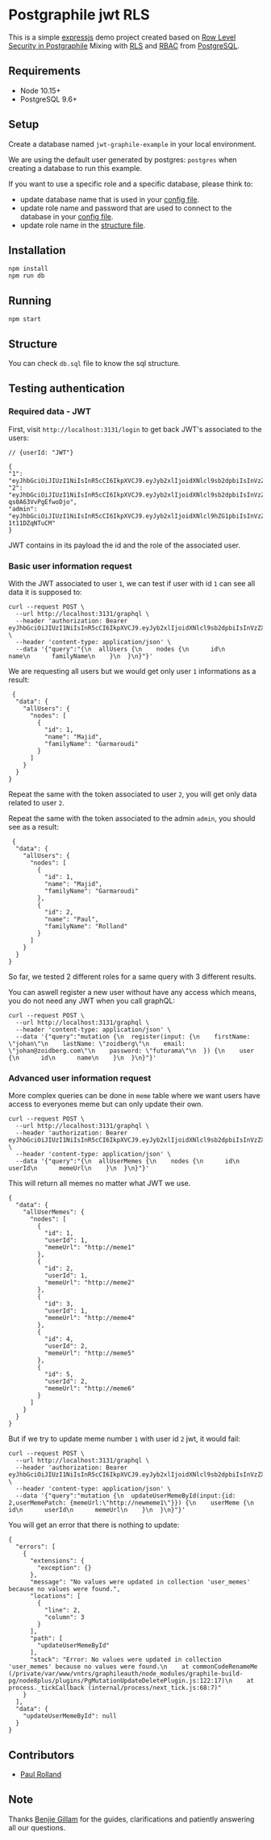 # Postgraphile jwt RLS

This is a simple [expressjs](https://expressjs.com/) demo project created based on [Row Level Security in Postgraphile](https://www.graphile.org/postgraphile/postgresql-schema-design/#row-level-security)
Mixing with [RLS](https://www.postgresql.org/docs/9.6/user-manag.html) and [RBAC](https://www.postgresql.org/docs/9.6/ddl-rowsecurity.html) from [PostgreSQL](https://www.postgresql.org/).

## Requirements

- Node 10.15+
- PostgreSQL 9.6+

## Setup

Create a database named `jwt-graphile-example` in your local environment.

We are using the default user generated by postgres: `postgres` when creating a database to run this example.

If you want to use a specific role and a specific database, please think to:
- update database name that is used in your [config file](/config/default.yml#L5).
- update role name and password that are used to connect to the database in your [config file](/config/default.yml#L7-L8).
- update role name in the [structure file](/db.sql#L80-L94).

## Installation

```
npm install
npm run db
```

## Running

```
npm start
```

## Structure

You can check `db.sql` file to know the sql structure.

## Testing authentication

### Required data - JWT
First, visit `http://localhost:3131/login` to get back JWT's associated to the users:

```
// {userId: "JWT"}

{
"1": "eyJhbGciOiJIUzI1NiIsInR5cCI6IkpXVCJ9.eyJyb2xlIjoidXNlcl9sb2dpbiIsInVzZXJfaWQiOjEsImlhdCI6MTU1MDUwMDgwMH0.wqSPESwLzs671yVKyBD0WK_Ppm8oXJOi06UeA7sn7Oc",
"2": "eyJhbGciOiJIUzI1NiIsInR5cCI6IkpXVCJ9.eyJyb2xlIjoidXNlcl9sb2dpbiIsInVzZXJfaWQiOjIsImlhdCI6MTU1MDUwMDgwMH0.gGP7YH84vdsLYiwiF7QK3FV63-qs0A63VvPgEfwoDjo",
"admin": "eyJhbGciOiJIUzI1NiIsInR5cCI6IkpXVCJ9.eyJyb2xlIjoidXNlcl9hZG1pbiIsInVzZXJfaWQiOjAsImlhdCI6MTU1MDUwMDgwMH0.0G1aHgGJcTwCoWCDHBY6pFhZUlb_ML-1t11DZqNTuCM"
}
```

JWT contains in its payload the id and the role of the associated user.


### Basic user information request
With the JWT associated to user `1`, we can test if user with id `1` can see all data it is supposed to:

```
curl --request POST \
  --url http://localhost:3131/graphql \
  --header 'authorization: Bearer eyJhbGciOiJIUzI1NiIsInR5cCI6IkpXVCJ9.eyJyb2xlIjoidXNlcl9sb2dpbiIsInVzZXJfaWQiOjEsImlhdCI6MTU1MDUwMDgwMH0.wqSPESwLzs671yVKyBD0WK_Ppm8oXJOi06UeA7sn7Oc' \
  --header 'content-type: application/json' \
  --data '{"query":"{\n  allUsers {\n    nodes {\n      id\n      name\n      familyName\n    }\n  }\n}"}'
```

We are requesting all users but we would get only user `1` informations as a result:

```
 {
  "data": {
    "allUsers": {
      "nodes": [
        {
          "id": 1,
          "name": "Majid",
          "familyName": "Garmaroudi"
        }
      ]
    }
  }
}
```

Repeat the same with the token associated to user `2`, you will get only data related to user `2`.

Repeat the same with the token associated to the admin `admin`, you should see as a result:

```
 {
  "data": {
    "allUsers": {
      "nodes": [
        {
          "id": 1,
          "name": "Majid",
          "familyName": "Garmaroudi"
        },
        {
          "id": 2,
          "name": "Paul",
          "familyName": "Rolland"
        }
      ]
    }
  }
}
```

So far, we tested 2 different roles for a same query with 3 different results.


You can aswell register a new user without have any access which means, you do not need any JWT when you call graphQL:

```
curl --request POST \
  --url http://localhost:3131/graphql \
  --header 'content-type: application/json' \
  --data '{"query":"mutation {\n  register(input: {\n    firstName: \"johan\"\n    lastName: \"zoidberg\"\n    email: \"johan@zoidberg.com\"\n    password: \"futurama\"\n  }) {\n    user {\n      id\n      name\n    }\n  }\n}"}'
```

### Advanced user information request

More complex queries can be done in `meme` table where we want users have access to everyones meme but can only update their own.

```
curl --request POST \
  --url http://localhost:3131/graphql \
  --header 'authorization: Bearer eyJhbGciOiJIUzI1NiIsInR5cCI6IkpXVCJ9.eyJyb2xlIjoidXNlcl9sb2dpbiIsInVzZXJfaWQiOjEsImlhdCI6MTU1MDUwNDA3NH0._aM0Z_9F0LXG10yHLThsKtMD0QRPD_VOOH2bbkJep3g' \
  --header 'content-type: application/json' \
  --data '{"query":"{\n  allUserMemes {\n    nodes {\n      id\n      userId\n      memeUrl\n    }\n  }\n}"}'
```

This will return all memes no matter what JWT we use.

```
{
  "data": {
    "allUserMemes": {
      "nodes": [
        {
          "id": 1,
          "userId": 1,
          "memeUrl": "http://meme1"
        },
        {
          "id": 2,
          "userId": 1,
          "memeUrl": "http://meme2"
        },
        {
          "id": 3,
          "userId": 1,
          "memeUrl": "http://meme4"
        },
        {
          "id": 4,
          "userId": 2,
          "memeUrl": "http://meme5"
        },
        {
          "id": 5,
          "userId": 2,
          "memeUrl": "http://meme6"
        }
      ]
    }
  }
}
```

But if we try to update meme number `1` with user id `2` jwt, it would fail:

```
curl --request POST \
  --url http://localhost:3131/graphql \
  --header 'authorization: Bearer eyJhbGciOiJIUzI1NiIsInR5cCI6IkpXVCJ9.eyJyb2xlIjoidXNlcl9sb2dpbiIsInVzZXJfaWQiOjEsImlhdCI6MTU1MDUwNDA3NH0._aM0Z_9F0LXG10yHLThsKtMD0QRPD_VOOH2bbkJep3g' \
  --header 'content-type: application/json' \
  --data '{"query":"mutation {\n  updateUserMemeById(input:{id: 2,userMemePatch: {memeUrl:\"http://newmeme1\"}}) {\n    userMeme {\n      id\n      userId\n      memeUrl\n    }\n  }\n}"}'
```

You will get an error that there is nothing to update:

```
{
  "errors": [
    {
      "extensions": {
        "exception": {}
      },
      "message": "No values were updated in collection 'user_memes' because no values were found.",
      "locations": [
        {
          "line": 2,
          "column": 3
        }
      ],
      "path": [
        "updateUserMemeById"
      ],
      "stack": "Error: No values were updated in collection 'user_memes' because no values were found.\n    at commonCodeRenameMe (/private/var/www/vntrs/graphileauth/node_modules/graphile-build-pg/node8plus/plugins/PgMutationUpdateDeletePlugin.js:122:17)\n    at process._tickCallback (internal/process/next_tick.js:68:7)"
    }
  ],
  "data": {
    "updateUserMemeById": null
  }
}
```

## Contributors

- [Paul Rolland](https://github.com/PaulRolland68)

## Note

Thanks [Benjie Gillam](https://github.com/benjie) for the guides, clarifications and patiently answering all our questions.

